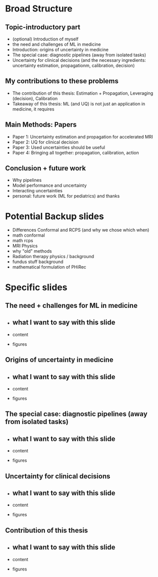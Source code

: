 # Broad Structure
## Topic-introductory part
- (optional) Introduction of myself
- the need and challenges of ML in medicine
- Introduction: origins of uncertainty in medicine
- The special case: diagnostic pipelines (away from isolated tasks)
- Uncertainty for clinical decisions (and the necessary ingredients: uncertainty estimation, propagationm, calibration, decision)

## My contributions to these problems
- The contribution of this thesis: Estimation + Propagation, Leveraging (decision), Calibration
- Takeaway of this thesis: ML (and UQ) is not just an application in medicine, it requires 

## Main Methods: Papers 
- Paper 1: Uncertainty estimation and propagation for accelerated MRI
- Paper 2: UQ for clinical decision
- Paper 3: Used uncertainties should be useful
- Paper 4: Bringing all together: propagation, calibration, action

## Conclusion + future work
- Why pipelines
- Model performance and uncertainty
- Interacting uncertainties
- personal: future work (ML for pediatrics) and thanks

# Potential Backup slides
- Differences Conformal and RCPS (and why we chose which when)
- math conformal 
- math rcps
- MRI Physics
- why "old" methods
- Radiation therapy physics / background
- fundus stuff background
- mathematical formulation of PHiRec


# Specific slides

## The need +  challenges for ML in medicine
- what I want to say with this slide
    - 

- content

- figures


## Origins of uncertainty in medicine
- what I want to say with this slide
    - 

- content

- figures


## The special case: diagnostic pipelines (away from isolated tasks)
- what I want to say with this slide
    - 

- content

- figures


## Uncertainty for clinical decisions
- what I want to say with this slide
    - 

- content

- figures


## Contribution of this thesis
- what I want to say with this slide
    - 

- content

- figures
